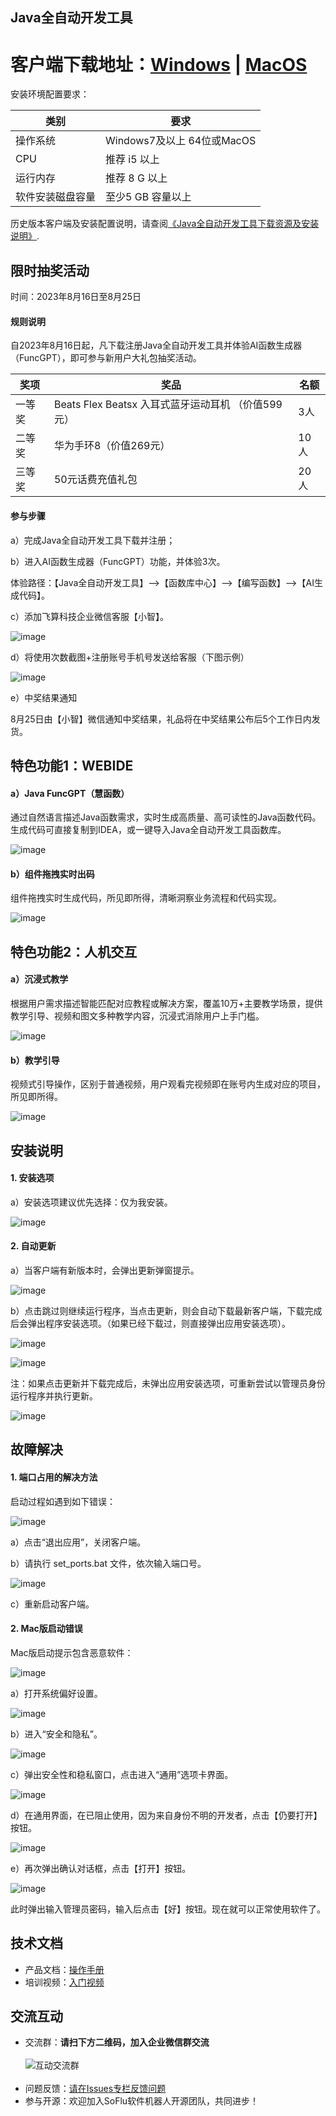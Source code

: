 Java全自动开发工具
-----------------------------------

# 客户端下载地址：[Windows](http://suo.im/72V9e) | [MacOS](http://suo.im/d3VNN)

安装环境配置要求：

| 类别       | 要求             |
|----------|----------------|
| 操作系统     | Windows7及以上 64位或MacOS |
| CPU      | 推荐 i5 以上       |
| 运行内存     | 推荐 8 G 以上      |
| 软件安装磁盘容量 | 至少5 GB 容量以上    |

历史版本客户端及安装配置说明，请查阅[《Java全自动开发工具下载资源及安装说明》](https://github.com/feisuanyz/Java-ADT/tree/main/.%20Installation%20Resource).

限时抽奖活动
-----------------------------------

时间：2023年8月16日至8月25日

#### 规则说明

自2023年8月16日起，凡下载注册Java全自动开发工具并体验AI函数生成器（FuncGPT），即可参与新用户大礼包抽奖活动。

| 奖项  | 奖品                                   | 名额  |
|-----|--------------------------------------|-----|
| 一等奖 | Beats Flex Beatsx 入耳式蓝牙运动耳机 （价值599元） | 3人  |
| 二等奖 | 华为手环8（价值269元）                        | 10人 |
| 三等奖 | 50元话费充值礼包                            | 20人 |

#### 参与步骤

a）完成Java全自动开发工具下载并注册；

b）进入AI函数生成器（FuncGPT）功能，并体验3次。

体验路径：【Java全自动开发工具】—>【函数库中心】—>【编写函数】—>【AI生成代码】。

c）添加飞算科技企业微信客服【小智】。

![image](https://github.com/feisuanyz/Java-ADT/assets/79617492/a5d86f9a-2155-4f9c-b072-8db02ba18cc3)

d）将使用次数截图+注册账号手机号发送给客服（下图示例）

![image](https://github.com/feisuanyz/Java-ADT/assets/79617492/4cfef88f-5976-436c-b01d-9d9b4103c734)

e）中奖结果通知

8月25日由【小智】微信通知中奖结果，礼品将在中奖结果公布后5个工作日内发货。

特色功能1：WEBIDE
-----------------------------------

#### a）Java FuncGPT（慧函数）

通过自然语言描述Java函数需求，实时生成高质量、高可读性的Java函数代码。生成代码可直接复制到IDEA，或一键导入Java全自动开发工具函数库。

![image](https://github.com/feisuanyz/Java-Adp/assets/79617492/44a841b3-c3d6-4130-9ff6-1d94825cac86)

#### b）组件拖拽实时出码

组件拖拽实时生成代码，所见即所得，清晰洞察业务流程和代码实现。

![image](https://github.com/feisuanyz/Java-Adp/assets/79617492/44ff263e-9125-4e87-afe1-295414f209ca)

特色功能2：人机交互
-----------------------------------

#### a）沉浸式教学

根据用户需求描述智能匹配对应教程或解决方案，覆盖10万+主要教学场景，提供教学引导、视频和图文多种教学内容，沉浸式消除用户上手门槛。

![image](https://github.com/feisuanyz/Java-Adp/assets/79617492/2fa8d326-93bd-475e-9243-59f66d322485)

#### b）教学引导

视频式引导操作，区别于普通视频，用户观看完视频即在账号内生成对应的项目，所见即所得。

![image](https://github.com/feisuanyz/Java-Adp/assets/79617492/d1179335-42ab-44fe-93df-6364fab14520)

安装说明
-----------------------------------

#### 1. 安装选项

a）安装选项建议优先选择：仅为我安装。

![image](https://github.com/feisuanyz/Java-Adp/assets/79617492/9c277334-8b9e-41f7-bfc5-347238d9acaf)

#### 2. 自动更新

a）当客户端有新版本时，会弹出更新弹窗提示。

![image](https://github.com/feisuanyz/Java-Adp/assets/79617492/577561f1-3adb-4200-9051-150e4da4fdc9)

b）点击跳过则继续运行程序，当点击更新，则会自动下载最新客户端，下载完成后会弹出程序安装选项。（如果已经下载过，则直接弹出应用安装选项）。

![image](https://github.com/feisuanyz/Java-Adp/assets/79617492/0edddafe-436b-4a4a-ba41-144796e28f4d)

![image](https://github.com/feisuanyz/Java-Adp/assets/79617492/c0f4842d-93e3-46a6-b21c-8f583c82c28f)

注：如果点击更新并下载完成后，未弹出应用安装选项，可重新尝试以管理员身份运行程序并执行更新。

![image](https://github.com/feisuanyz/Java-Adp/assets/79617492/2d535c68-6382-4386-a6ee-5c72a46e1e6c)

故障解决
-----------------------------------

#### 1. 端口占用的解决方法

启动过程如遇到如下错误：

![image](https://github.com/feisuanyz/Java-Adp/assets/79617492/387d9715-7ae6-47e2-83f3-ab3e6e1b4316)

a）点击“退出应用”，关闭客户端。

b）请执行 set_ports.bat 文件，依次输入端口号。

![image](https://github.com/feisuanyz/Java-Adp/assets/79617492/64f7fd71-6e09-40c8-9167-dd707faaa764)

c）重新启动客户端。

#### 2. Mac版启动错误

Mac版启动提示包含恶意软件：

![image](https://github.com/feisuanyz/Java-ADT/assets/79617492/314cfbab-a1f1-4264-a77b-f83641d5d9d3)

a）打开系统偏好设置。

![image](https://github.com/feisuanyz/Java-ADT/assets/79617492/3b94a244-f40f-4bb8-8bbe-8b5804463b0f)

b）进入“安全和隐私”。

![image](https://github.com/feisuanyz/Java-ADT/assets/79617492/f694c746-1116-46f9-8c8e-8752819b63d8)

c）弹出安全性和稳私窗口，点击进入“通用”选项卡界面。

![image](https://github.com/feisuanyz/Java-ADT/assets/79617492/6891fbbb-eea2-4bfe-a11a-b91f1fc64a2f)

d）在通用界面，在已阻止使用，因为来自身份不明的开发者，点击【仍要打开】按钮。

![image](https://github.com/feisuanyz/Java-ADT/assets/79617492/43f9b2a9-86c4-4f17-ac09-b3d55149f5ae)

e）再次弹出确认对话框，点击【打开】按钮。

![image](https://github.com/feisuanyz/Java-ADT/assets/79617492/af4314ec-7528-4ae5-aec0-42d3d7618f1e)

此时弹出输入管理员密码，输入后点击【好】按钮。现在就可以正常使用软件了。

**技术文档**
-----------------------------------
- 产品文档：[操作手册](https://feisuanyz.com/support/helpCenter/)
- 培训视频：[入门视频](https://feisuanyz.com/shortVideo/list/)

**交流互动**
-----------------------------------
- 交流群：**请扫下方二维码，加入企业微信群交流** <br><br>
![互动交流群](https://github.com/feisuanyz/SoFlu-adp/blob/main/images/QRCode.PNG) <br><br>
- 问题反馈：[请在Issues专栏反馈问题](https://github.com/feisuanyz/SoFlu-adp/issues)
- 参与开源：欢迎加入SoFlu软件机器人开源团队，共同进步！
